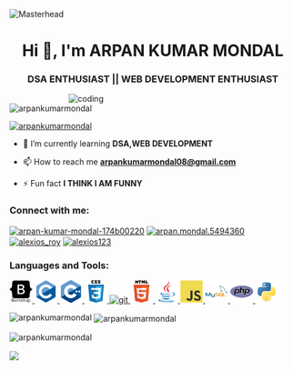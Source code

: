 ![Masterhead](https://wallpaperaccess.com/full/4525229.jpg)
<h1 align="center">Hi 👋, I'm ARPAN KUMAR MONDAL</h1>
<h3 align="center">DSA ENTHUSIAST || WEB DEVELOPMENT ENTHUSIAST</h3>
<img align="right" alt="coding" width="400" src="https://media.tenor.com/rePDfDWO3XoAAAAd/hacking.gif"

<p align="left"> <img src="https://komarev.com/ghpvc/?username=arpankumarmondal&label=Profile%20views&color=0e75b6&style=flat" alt="arpankumarmondal" /> </p>

<p align="left"> <a href="https://github.com/ryo-ma/github-profile-trophy"><img src="https://github-profile-trophy.vercel.app/?username=arpankumarmondal" alt="arpankumarmondal" /></a> </p>

- 🌱 I’m currently learning **DSA,WEB DEVELOPMENT**

- 📫 How to reach me **arpankumarmondal08@gmail.com**

- ⚡ Fun fact **I THINK I AM FUNNY**

<h3 align="left">Connect with me:</h3>
<p align="left">
<a href="https://linkedin.com/in/arpan-kumar-mondal-174b00220" target="blank"><img align="center" src="https://raw.githubusercontent.com/rahuldkjain/github-profile-readme-generator/master/src/images/icons/Social/linked-in-alt.svg" alt="arpan-kumar-mondal-174b00220" height="30" width="40" /></a>
<a href="https://fb.com/arpan.mondal.5494360" target="blank"><img align="center" src="https://raw.githubusercontent.com/rahuldkjain/github-profile-readme-generator/master/src/images/icons/Social/facebook.svg" alt="arpan.mondal.5494360" height="30" width="40" /></a>
<a href="https://instagram.com/alexios_roy" target="blank"><img align="center" src="https://raw.githubusercontent.com/rahuldkjain/github-profile-readme-generator/master/src/images/icons/Social/instagram.svg" alt="alexios_roy" height="30" width="40" /></a>
<a href="https://www.leetcode.com/alexios123" target="blank"><img align="center" src="https://raw.githubusercontent.com/rahuldkjain/github-profile-readme-generator/master/src/images/icons/Social/leet-code.svg" alt="alexios123" height="30" width="40" /></a>
</p>

<h3 align="left">Languages and Tools:</h3>
<p align="left"> <a href="https://getbootstrap.com" target="_blank" rel="noreferrer"> <img src="https://raw.githubusercontent.com/devicons/devicon/master/icons/bootstrap/bootstrap-plain-wordmark.svg" alt="bootstrap" width="40" height="40"/> </a> <a href="https://www.cprogramming.com/" target="_blank" rel="noreferrer"> <img src="https://raw.githubusercontent.com/devicons/devicon/master/icons/c/c-original.svg" alt="c" width="40" height="40"/> </a> <a href="https://www.w3schools.com/cpp/" target="_blank" rel="noreferrer"> <img src="https://raw.githubusercontent.com/devicons/devicon/master/icons/cplusplus/cplusplus-original.svg" alt="cplusplus" width="40" height="40"/> </a> <a href="https://www.w3schools.com/css/" target="_blank" rel="noreferrer"> <img src="https://raw.githubusercontent.com/devicons/devicon/master/icons/css3/css3-original-wordmark.svg" alt="css3" width="40" height="40"/> </a> <a href="https://git-scm.com/" target="_blank" rel="noreferrer"> <img src="https://www.vectorlogo.zone/logos/git-scm/git-scm-icon.svg" alt="git" width="40" height="40"/> </a> <a href="https://www.w3.org/html/" target="_blank" rel="noreferrer"> <img src="https://raw.githubusercontent.com/devicons/devicon/master/icons/html5/html5-original-wordmark.svg" alt="html5" width="40" height="40"/> </a> <a href="https://www.java.com" target="_blank" rel="noreferrer"> <img src="https://raw.githubusercontent.com/devicons/devicon/master/icons/java/java-original.svg" alt="java" width="40" height="40"/> </a> <a href="https://developer.mozilla.org/en-US/docs/Web/JavaScript" target="_blank" rel="noreferrer"> <img src="https://raw.githubusercontent.com/devicons/devicon/master/icons/javascript/javascript-original.svg" alt="javascript" width="40" height="40"/> </a> <a href="https://www.mysql.com/" target="_blank" rel="noreferrer"> <img src="https://raw.githubusercontent.com/devicons/devicon/master/icons/mysql/mysql-original-wordmark.svg" alt="mysql" width="40" height="40"/> </a> <a href="https://www.php.net" target="_blank" rel="noreferrer"> <img src="https://raw.githubusercontent.com/devicons/devicon/master/icons/php/php-original.svg" alt="php" width="40" height="40"/> </a> <a href="https://www.python.org" target="_blank" rel="noreferrer"> <img src="https://raw.githubusercontent.com/devicons/devicon/master/icons/python/python-original.svg" alt="python" width="40" height="40"/> </a> </p>



<p><img align="left" src="https://github-readme-stats.vercel.app/api/top-langs?username=arpankumarmondal&show_icons=true&locale=en&layout=compact" alt="arpankumarmondal" /></p>

<p>&nbsp;<img align="center" src="https://github-readme-stats.vercel.app/api?username=arpankumarmondal&show_icons=true&locale=en" alt="arpankumarmondal" /></p>

<p><img align="center" src="https://github-readme-streak-stats.herokuapp.com/?user=arpankumarmondal&" alt="arpankumarmondal" /></p>


<p><img align="center" src="https://github-readme-activity-graph.cyclic.app/graph?username=ARPANKUMARMONDAL&bg_color=171617&color=dd9b0e&line=0de7ce&point=f1044b&area=true&hide_border=true)](https://github.com/ashutosh00710/github-readme-activity-graph" /></p>

